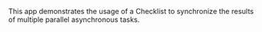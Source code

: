 This app demonstrates the usage of a Checklist to synchronize the results of multiple parallel asynchronous tasks.

